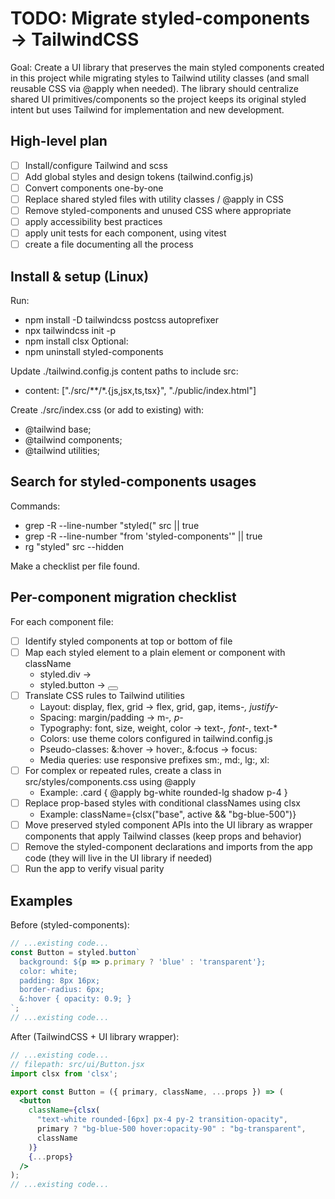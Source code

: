 # TODO: Migrate styled-components → TailwindCSS

Goal: Create a UI library that preserves the main styled components created in this project while migrating styles to Tailwind utility classes (and small reusable CSS via @apply when needed). The library should centralize shared UI primitives/components so the project keeps its original styled intent but uses Tailwind for implementation and new development.

## High-level plan
- [ ] Install/configure Tailwind and scss
- [ ] Add global styles and design tokens (tailwind.config.js)
- [ ] Convert components one-by-one
- [ ] Replace shared styled files with utility classes / @apply in CSS
- [ ] Remove styled-components and unused CSS where appropriate
- [ ] apply accessibility best practices
- [ ] apply unit tests for each component, using vitest
- [ ] create a file documenting all the process
## Install & setup (Linux)
Run:
- npm install -D tailwindcss postcss autoprefixer
- npx tailwindcss init -p
- npm install clsx
Optional:
- npm uninstall styled-components

Update ./tailwind.config.js content paths to include src:
- content: ["./src/**/*.{js,jsx,ts,tsx}", "./public/index.html"]

Create ./src/index.css (or add to existing) with:
- @tailwind base;
- @tailwind components;
- @tailwind utilities;

## Search for styled-components usages
Commands:
- grep -R --line-number "styled(" src || true
- grep -R --line-number "from 'styled-components'" || true
- rg "styled" src --hidden

Make a checklist per file found.

## Per-component migration checklist
For each component file:
- [ ] Identify styled components at top or bottom of file
- [ ] Map each styled element to a plain element or component with className
  - styled.div -> <div className="...">
  - styled.button -> <button className="...">
- [ ] Translate CSS rules to Tailwind utilities
  - Layout: display, flex, grid → flex, grid, gap, items-*, justify-*
  - Spacing: margin/padding → m-*, p-*
  - Typography: font, size, weight, color → text-*, font-*, text-*
  - Colors: use theme colors configured in tailwind.config.js
  - Pseudo-classes: &:hover -> hover:, &:focus -> focus:
  - Media queries: use responsive prefixes sm:, md:, lg:, xl:
- [ ] For complex or repeated rules, create a class in src/styles/components.css using @apply
  - Example:
    .card { @apply bg-white rounded-lg shadow p-4 }
- [ ] Replace prop-based styles with conditional classNames using clsx
  - Example: className={clsx("base", active && "bg-blue-500")}
- [ ] Move preserved styled component APIs into the UI library as wrapper components that apply Tailwind classes (keep props and behavior)
- [ ] Remove the styled-component declarations and imports from the app code (they will live in the UI library if needed)
- [ ] Run the app to verify visual parity

## Examples

Before (styled-components):
```jsx
// ...existing code...
const Button = styled.button`
  background: ${p => p.primary ? 'blue' : 'transparent'};
  color: white;
  padding: 8px 16px;
  border-radius: 6px;
  &:hover { opacity: 0.9; }
`;
// ...existing code...
```

After (TailwindCSS + UI library wrapper):
```jsx
// ...existing code...
// filepath: src/ui/Button.jsx
import clsx from 'clsx';

export const Button = ({ primary, className, ...props }) => (
  <button
    className={clsx(
      "text-white rounded-[6px] px-4 py-2 transition-opacity",
      primary ? "bg-blue-500 hover:opacity-90" : "bg-transparent",
      className
    )}
    {...props}
  />
);
// ...existing code...
```